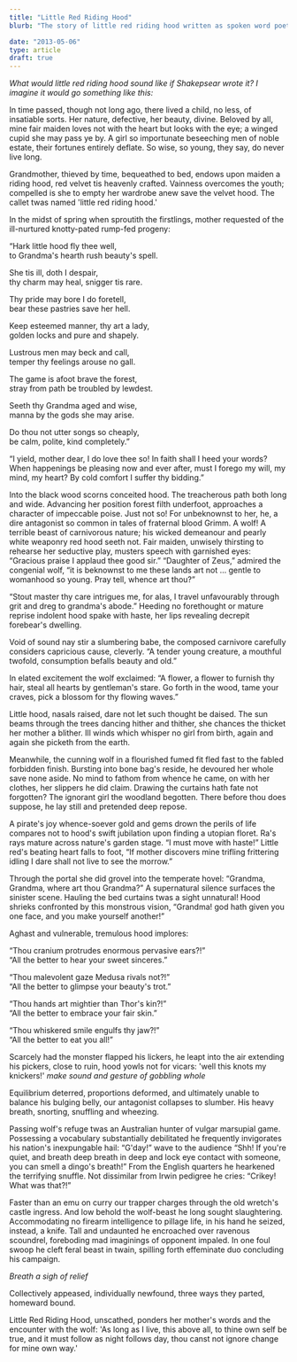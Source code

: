```yaml
---
title: "Little Red Riding Hood"
blurb: "The story of little red riding hood written as spoken word poetry by me and performed by me."

date: "2013-05-06"
type: article
draft: true
---
```


<i>What would little red riding hood sound like if Shakepsear wrote it? I imagine it would go something like this:</i>
 
In time passed, though not long ago, there lived a child, no less, of insatiable sorts. Her nature, defective, her beauty, divine. Beloved by all, mine fair maiden loves not with the heart but looks with the eye; a winged cupid she may pass ye by. A girl so importunate beseeching men of noble estate, their fortunes entirely deflate. So wise, so young, they say, do never live long.

Grandmother, thieved by time, bequeathed to bed, endows upon maiden a riding hood, red velvet tis heavenly crafted. Vainness overcomes the youth; compelled is she to empty her wardrobe anew save the velvet hood. The callet twas named 'little red riding hood.'

In the midst of spring when sproutith the firstlings, mother requested of the ill-nurtured knotty-pated rump-fed progeny:

“Hark little hood fly thee well, <br />
to Grandma's hearth rush beauty's spell.

She tis ill, doth I despair,<br />
thy charm may heal, snigger tis rare.

Thy pride may bore I do foretell,<br />
bear these pastries save her hell.

Keep esteemed manner, thy art a lady,<br />
golden locks and pure and shapely.

Lustrous men may beck and call, <br />
temper thy feelings arouse no gall.

The game is afoot brave the forest, <br />
stray from path be troubled by lewdest.

Seeth thy Grandma aged and wise, <br />
manna by the gods she may arise.

Do thou not utter songs so cheaply, <br />
be calm, polite, kind completely.”

“I yield, mother dear, I do love thee so! In faith shall I heed your words? When happenings be pleasing now and ever after, must I forego my will, my mind, my heart? By cold comfort I suffer thy bidding.”

Into the black wood scorns conceited hood. The treacherous path both long and wide. Advancing her position forest filth underfoot, approaches a character of impeccable poise. Just not so! For unbeknownst to her, he, a dire antagonist so common in tales of fraternal blood Grimm. A wolf! A terrible beast of carnivorous nature; his wicked demeanour and pearly white weaponry red hood seeth not. Fair maiden, unwisely thirsting to rehearse her seductive play, musters speech with garnished eyes: “Gracious praise I applaud thee good sir.” “Daughter of Zeus,” admired the congenial wolf, “it is beknownst to me these lands art not … gentle to womanhood so young. Pray tell, whence art thou?”

“Stout master thy care intrigues me, for alas, I travel unfavourably through grit and dreg to grandma's abode.” Heeding no forethought or mature reprise indolent hood spake with haste, her lips revealing decrepit forebear's dwelling.

Void of sound nay stir a slumbering babe, the composed carnivore carefully considers capricious cause, cleverly. “A tender young creature, a mouthful twofold, consumption befalls beauty and old.”

In elated excitement the wolf exclaimed: “A flower, a flower to furnish thy hair, steal all hearts by gentleman's stare. Go forth in the wood, tame your craves, pick a blossom for thy flowing waves.”

Little hood, nasals raised, dare not let such thought be daised. The sun beams through the trees dancing hither and thither, she chances the thicket her mother a blither. Ill winds which whisper no girl from birth, again and again she picketh from the earth.

Meanwhile, the cunning wolf in a flourished fumed fit fled fast to the fabled forbidden finish. Bursting into bone bag's reside, he devoured her whole save none aside. No mind to fathom from whence he came, on with her clothes, her slippers he did claim. Drawing the curtains hath fate not forgotten? The ignorant girl the woodland begotten. There before thou does suppose, he lay still and pretended deep repose.

A pirate's joy whence-soever gold and gems drown the perils of life compares not to hood's swift jubilation upon finding a utopian floret. Ra's rays mature across nature's garden stage. “I must move with haste!” Little red's beating heart falls to foot, “If mother discovers mine trifling frittering idling I dare shall not live to see the morrow.”

Through the portal she did grovel into the temperate hovel: “Grandma, Grandma, where art thou Grandma?” A supernatural silence surfaces the sinister scene. Hauling the bed curtains twas a sight unnatural! Hood shrieks confronted by this monstrous vision, “Grandma! god hath given you one face, and you make yourself another!”

Aghast and vulnerable, tremulous hood implores:

“Thou cranium protrudes enormous pervasive ears?!” <br />
“All the better to hear your sweet sinceres.”

“Thou malevolent gaze Medusa rivals not?!” <br />
“All the better to glimpse your beauty's trot.”

“Thou hands art mightier than Thor's kin?!” <br />
“All the better to embrace your fair skin.”

“Thou whiskered smile engulfs thy jaw?!” <br />
“All the better to eat you all!”

Scarcely had the monster flapped his lickers, he leapt into the air extending his pickers, close to ruin, hood yowls not for vicars: 'well this knots my knickers!' <i>make sound and gesture of gobbling whole</i>

Equilibrium deterred, proportions deformed, and ultimately unable to balance his bulging belly, our antagonist collapses to slumber. His heavy breath, snorting, snuffling and wheezing.

Passing wolf's refuge twas an Australian hunter of vulgar marsupial game. Possessing a vocabulary substantially debilitated he frequently invigorates his nation's inexpungable hail: “G'day!” wave to the audience “Shh! If you're quiet, and breath deep breath in deep and lock eye contact with someone, you can smell a dingo's breath!” From the English quarters he hearkened the terrifying snuffle. Not dissimilar from Irwin pedigree he cries: “Crikey! What was that?!”

Faster than an emu on curry our trapper charges through the old wretch's castle ingress. And low behold the wolf-beast he long sought slaughtering. Accommodating no firearm intelligence to pillage life, in his hand he seized, instead, a knife. Tall and undaunted he encroached over ravenous scoundrel, foreboding mad imaginings of opponent impaled.   In one foul swoop he cleft feral beast in twain, spilling forth effeminate duo concluding his campaign.

<i>Breath a sigh of relief</i>

Collectively appeased, individually newfound, three ways they parted, homeward bound.

Little Red Riding Hood, unscathed, ponders her mother's words and the encounter with the wolf: 'As long as I live, this above all, to thine own self be true, and it must follow as night follows day, thou canst not ignore change for mine own way.'
 